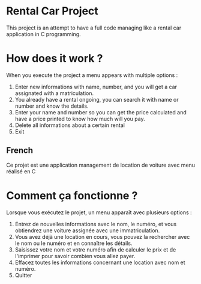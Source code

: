 # Rental Car Project

This project is an attempt to have a full code managing like a rental car application in C programming.

# How does it work ?

When you execute the project a menu appears with multiple options : 

1. Enter new informations with name, number, and you will get a car assignated with a matriculation.
2. You already have a rental ongoing, you can search it with name or number and know the details.
3. Enter your name and number so you can get the price calculated and have a price printed to know how much will you pay.
4. Delete all informations about a certain rental
5. Exit



## French

Ce projet est une application management de location de voiture avec menu réalisé en C 

# Comment ça fonctionne ? 

Lorsque vous exécutez le projet, un menu apparaît avec plusieurs options : 

1. Entrez de nouvelles informations avec le nom, le numéro, et vous obtiendrez une voiture assignée avec une immatriculation.
2. Vous avez déjà une location en cours, vous pouvez la rechercher avec le nom ou le numéro et en connaître les détails.
3. Saisissez votre nom et votre numéro afin de calculer le prix et de l'imprimer pour savoir combien vous allez payer.
4. Effacez toutes les informations concernant une location avec nom et numéro.
5. Quitter
